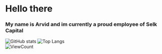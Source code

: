 # **Hello there**
### **My name is Arvid and im currently a proud employee of Selk Capital**



![GitHub stats](https://github-readme-stats.vercel.app/api?username=arvidanderson&show_icons=true&hide_title=true&count_private=true&include_all_commits=true&count_private=true&theme=gotham)
![Top Langs](https://github-readme-stats.vercel.app/api/top-langs/?username=arvidanderson&layout=compact&theme=gotham&custom_title=Statistics)  
![ViewCount](https://komarev.com/ghpvc/?username=arvidanderson&color=1A4730)

